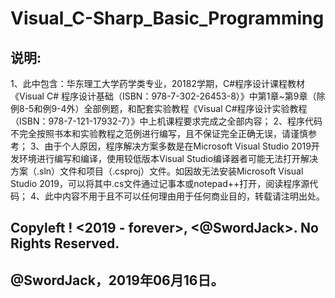 # Visual_C-Sharp_Basic_Programming

## 说明:

1、此中包含：华东理工大学药学类专业，20182学期，C#程序设计课程教材《Visual C# 程序设计基础（ISBN：978-7-302-26453-8）》中第1章~第9章（除例8-5和例9-4外）全部例题，和配套实验教程《Visual C#程序设计实验教程（ISBN：978-7-121-17932-7）》中上机课程要求完成之全部内容；
2、程序代码不完全按照书本和实验教程之范例进行编写，且不保证完全正确无误，请谨慎参考；
3、由于个人原因，程序解决方案多数是在Microsoft Visual Studio 2019开发环境进行编写和编译，使用较低版本Visual Studio编译器者可能无法打开解决方案（.sln）文件和项目（.csproj）文件。如因故无法安装Microsoft Visual Studio 2019，可以将其中.cs文件通过记事本或notepad++打开，阅读程序源代码；
4、此中内容不用于且不可以任何理由用于任何商业目的，转载请注明出处。

## Copyleft ! <2019 - forever>, <@SwordJack>. No Rights Reserved.

## @SwordJack，2019年06月16日。

